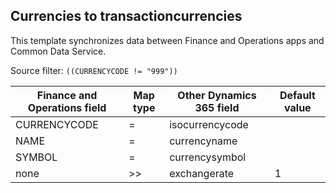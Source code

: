 ## Currencies to transactioncurrencies

This template synchronizes data between Finance and Operations apps and Common Data Service.

Source filter: `((CURRENCYCODE != "999"))`

Finance and Operations field | Map type | Other Dynamics 365 field | Default value
---|---|---|---
CURRENCYCODE | = | isocurrencycode | 
NAME | = | currencyname | 
SYMBOL | = | currencysymbol | 
none | >> | exchangerate | 1
